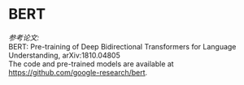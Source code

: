 # BERT

*参考论文:*\
BERT: Pre-training of Deep Bidirectional Transformers for Language Understanding, 	arXiv:1810.04805\
The code and pre-trained models are available at https://github.com/google-research/bert.
